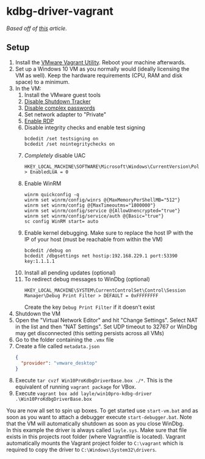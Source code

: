 # kdbg-driver-vagrant

_Based off of [this](https://secret.club/2020/04/10/kernel_debugging_in_seconds.html) article._

## Setup

1. Install the [VMware Vagrant Utility](https://www.vagrantup.com/vmware/downloads). Reboot your machine afterwards.
2. Set up a Windows 10 VM as you normally would (ideally licensing the VM as well). Keep the hardware requirements (CPU, RAM and disk space) to a minimum.
3. In the VM:
   1. Install the VMware guest tools
   2. [Disable Shutdown Tracker](https://docs.microsoft.com/en-us/troubleshoot/windows-server/application-management/description-shutdown-event-tracker)
   3. [Disable complex passwords](https://social.technet.microsoft.com/Forums/windowsserver/en-US/a1123821-0725-440b-aaf5-836dbc38ec0f/how-complex-password-can-be-disabled?forum=winservergen)
   4. Set network adapter to "Private"
   5. [Enable RDP](https://pureinfotech.com/enable-remote-desktop-windows-10/)
   6. Disable integrity checks and enable test signing
      ```batch
      bcdedit /set testsigning on
      bcdedit /set nointegritychecks on
      ```
   7. *Completely* disable UAC
      ```
      HKEY_LOCAL_MACHINE\SOFTWARE\Microsoft\Windows\CurrentVersion\Policies\System > EnabledLUA = 0
      ```
   8. Enable WinRM
      ```batch
      winrm quickconfig -q
      winrm set winrm/config/winrs @{MaxMemoryPerShellMB="512"}
      winrm set winrm/config @{MaxTimeoutms="1800000"}
      winrm set winrm/config/service @{AllowUnencrypted="true"}
      winrm set winrm/config/service/auth @{Basic="true"}
      sc config WinRM start= auto
      ```
   9. Enable kernel debugging. Make sure to replace the host IP with the IP of your host (must be reachable from within the VM)
      ```batch
      bcdedit /debug on
      bcdedit /dbgsettings net hostip:192.168.229.1 port:53390 key:1.1.1.1
      ```
   10. Install all pending updates (optional)
   11. To redirect debug messages to WinDbg (optional)
       ```
       HKEY_LOCAL_MACHINE\SYSTEM\CurrentControlSet\Control\Session Manager\Debug Print Filter > DEFAULT = 0xFFFFFFFF
       ```
       Create the key `Debug Print Filter` if it doesn't exist
4. Shutdown the VM
5. Open the "Virtual Network Editor" and hit "Change Settings". Select NAT in the list and then "NAT Settings". Set UDP timeout to 32767 or WinDbg may get disconnected (this setting persists across all VMs)
6. Go to the folder containing the `.vmx` file
7. Create a file called `metadata.json`
   ```json
   {
     "provider": "vmware_desktop"
   }
   ```
8. Execute `tar cvzf Win10ProKdbgDriverBase.box ./*`. This is the equivalent of running `vagrant package` for VBox.
9. Execute `vagrant box add layle/win10pro-kdbg-driver .\Win10ProKdbgDriverBase.box`

You are now all set to spin up boxes. To get started use `start-vm.bat` and as soon as you want to attach a debugger execute `start-debugger.bat`. Note that the VM will automatically shutdown as soon as you close WinDbg.  
In this example the driver is always called `layle.sys`. Make sure that file exists in this projects root folder (where Vagrantfile is located). Vagrant automatically mounts the Vagrant project folder to `C:\vagrant` which is required to copy the driver to `C:\Windows\System32\drivers`.